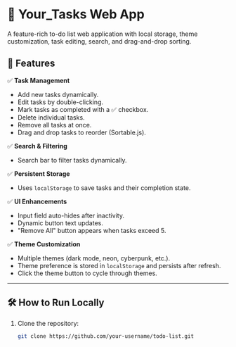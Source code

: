 # 📌 Your_Tasks Web App

A feature-rich to-do list web application with local storage, theme customization, task editing, search, and drag-and-drop sorting.

## 🚀 Features

✅ **Task Management**  
- Add new tasks dynamically.  
- Edit tasks by double-clicking.  
- Mark tasks as completed with a ✅ checkbox.  
- Delete individual tasks.  
- Remove all tasks at once.  
- Drag and drop tasks to reorder (Sortable.js).  

✅ **Search & Filtering**  
- Search bar to filter tasks dynamically.  

✅ **Persistent Storage**  
- Uses `localStorage` to save tasks and their completion state.  

✅ **UI Enhancements**  
- Input field auto-hides after inactivity.  
- Dynamic button text updates.  
- "Remove All" button appears when tasks exceed 5.  

✅ **Theme Customization**  
- Multiple themes (dark mode, neon, cyberpunk, etc.).  
- Theme preference is stored in `localStorage` and persists after refresh.  
- Click the theme button to cycle through themes.  

---

## 🛠️ How to Run Locally

1. Clone the repository:
   ```sh
   git clone https://github.com/your-username/todo-list.git

